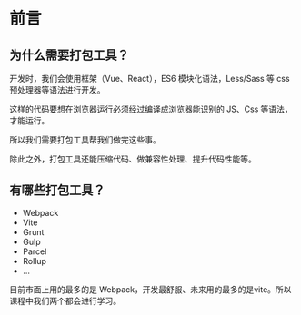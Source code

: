 # 前言

## 为什么需要打包工具？

开发时，我们会使用框架（Vue、React），ES6 模块化语法，Less/Sass 等 css 预处理器等语法进行开发。

这样的代码要想在浏览器运行必须经过编译成浏览器能识别的 JS、Css 等语法，才能运行。

所以我们需要打包工具帮我们做完这些事。

除此之外，打包工具还能压缩代码、做兼容性处理、提升代码性能等。

## 有哪些打包工具？

- Webpack
- Vite
- Grunt
- Gulp
- Parcel
- Rollup
- ...

目前市面上用的最多的是 Webpack，开发最舒服、未来用的最多的是vite。所以课程中我们两个都会进行学习。